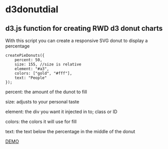 # d3donutdial
## d3.js function for creating RWD d3 donut charts

With this script you can create a responsive SVG donut to display a percentage

    createPieDonuts({
        percent: 50,
        size: 155, //size is relative
        element: "#a3",
        colors: ["gold", "#fff"],
        text: "People"
    });

percent: the amount of the dunot to fill

size: adjusts to your personal taste

element: the div you want it injected in to; class or ID

colors: the colors it will use for fill

text: the text below the percentage in the middle of the donut

[DEMO](http://getsetbro.com/d3donutdial)
